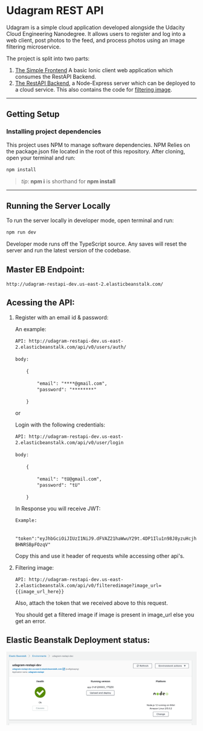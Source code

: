 # Udagram REST API

Udagram is a simple cloud application developed alongside the Udacity Cloud Engineering Nanodegree. It allows users to register and log into a web client, post photos to the feed, and process photos using an image filtering microservice.

The project is split into two parts:

1. [The Simple Frontend](https://github.com/udacity/cloud-developer/tree/master/course-02/exercises/udacity-c2-frontend)
   A basic Ionic client web application which consumes the RestAPI Backend.
2. [The RestAPI Backend](https://github.com/VarunRaj7/udagram-restapi/tree/master), a Node-Express server which can be deployed to a cloud service. This also contains the code for [filtering image](https://github.com/VarunRaj7/udagram-restapi/blob/master/src/controllers/v0/filteredimage/routes/filteredimage.router.ts).

---

## Getting Setup

### Installing project dependencies

This project uses NPM to manage software dependencies. NPM Relies on the package.json file located in the root of this repository. After cloning, open your terminal and run:

```bash
npm install
```

> _tip_: **npm i** is shorthand for **npm install**

---

## Running the Server Locally

To run the server locally in developer mode, open terminal and run:

```bash
npm run dev
```

Developer mode runs off the TypeScript source. Any saves will reset the server and run the latest version of the codebase.

## Master EB Endpoint:

    http://udagram-restapi-dev.us-east-2.elasticbeanstalk.com/

## Acessing the API:

1.  Register with an email id & password:

    An example:

        API: http://udagram-restapi-dev.us-east-2.elasticbeanstalk.com/api/v0/users/auth/

        body:

            {

                "email": "****@gmail.com",
                "password": "********"

            }

    or

    Login with the following credentials:

        API: http://udagram-restapi-dev.us-east-2.elasticbeanstalk.com/api/v0/user/login

        body:

            {

                "email": "tU@gmail.com",
                "password": "tU"

            }

    In Response you will receive JWT:

        Example:

            "token":"eyJhbGciOiJIUzI1NiJ9.dFVAZ21haWwuY29t.4DP1Ilu1n98J8yzuHcjhNAHwdwLnXe-BHNRSBpFOzqV"

    Copy this and use it header of requests while accessing other api's.

2.  Filtering image:

        API: http://udagram-restapi-dev.us-east-2.elasticbeanstalk.com/api/v0/filteredimage?image_url={{image_url_here}}

    Also, attach the token that we received above to this request.

    You should get a filtered image if image is present in image_url else you get an error.

## Elastic Beanstalk Deployment status:

![EB-deployment](https://github.com/VarunRaj7/udagram-restapi/blob/dev/EBdeployment/Deployment%20Status.png)

